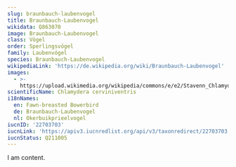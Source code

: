 ```yaml
---
slug: braunbauch-laubenvogel
title: Braunbauch-Laubenvogel
wikidata: Q863070
image: Braunbauch-Laubenvogel
class: Vögel
order: Sperlingsvögel
family: Laubenvögel
species: Braunbauch-Laubenvogel
wikipediaLink: 'https://de.wikipedia.org/wiki/Braunbauch-Laubenvogel'
images:
  - >-
    https://upload.wikimedia.org/wikipedia/commons/e/e2/Stavenn_Chlamydera_cerviniventris.jpg
scientificName: Chlamydera cerviniventris
i18nNames:
  en: Fawn-breasted Bowerbird
  de: Braunbauch-Laubenvogel
  nl: Okerbuikprieelvogel
iucnID: '22703703'
iucnLink: 'https://apiv3.iucnredlist.org/api/v3/taxonredirect/22703703'
iucnStatus: Q211005
---
```


I am content.
